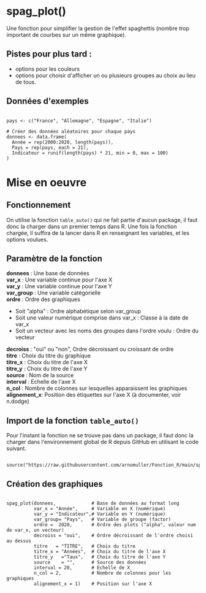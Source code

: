 # spag_plot()

Une fonction pour simplifier la gestion de l'effet spaghettis (nombre trop important de courbes sur un même graphique).


## Pistes pour plus tard :

- options pour les couleurs
- options pour choisir d'afficher un ou plusieurs groupes au choix au lieu de tous.


## Données d'exemples


```{r filename="Import des données d'exemples", warning=FALSE, message=FALSE}

pays <- c("France", "Allemagne", "Espagne", "Italie")

# Créer des données aléatoires pour chaque pays
donnees <- data.frame(
  Année = rep(2000:2020, length(pays)),
  Pays = rep(pays, each = 21),
  Indicateur = runif(length(pays) * 21, min = 0, max = 100)
)
```




# Mise en oeuvre
 
## Fonctionnement

On utilise la fonction `table_auto()` qui ne fait partie d'aucun package, il faut donc la charger dans un premier temps dans R. 
Une fois la fonction chargée, il suffira de la lancer dans R en renseignant les variables, et les options voulues.

## Paramètre de la fonction

**donnees**     : Une base de données                             
**var_x**       : Une variable continue pour l'axe X    
**var_y**       : Une variable continue pour l'axe Y   
**var_group**   : Une variable catégorielle         
**ordre**       : Ordre des graphiques    
- Soit "alpha" : Ordre alphabétique selon var_group                                
- Soit une valeur numérique comprise dans var_x : Classe à la date de var_x
- Soit un vecteur avec les noms des groupes dans l'ordre voulu : Ordre du vecteur

**decroiss**    : "oui" ou "non", Ordre décroissant ou croissant de ordre   
**titre**       : Choix du titre du graphique    
**titre_x**     : Choix du titre de l'axe X    
**titre_y**     : Choix du titre de l'axe Y   
**source**      : Nom de la source   
**interval**    : Echelle de l'axe X  
**n_col**       : Nombre de colonnes sur lesquelles apparaissent les graphiques   
**alignement_x**: Position des étiquettes sur l'axe X (à documenter, voir n.dodge) 



## Import de la fonction `table_auto()`

Pour l'instant la fonction ne se trouve pas dans un package, il faut donc la charger dans l'environnement global de R depuis GitHub en utilisant le code suivant.  

```{r filename="Import de la fonction depuis Github"}

source("https://raw.githubusercontent.com/arnomuller/Fonction_R/main/spag_plot/spag_plot.R")

```


## Création des graphiques


```{r filename="Activation de la fonction", warning=FALSE, message=FALSE}

spag_plot(donnees,             # Base de données au format long
          var_x = "Année",     # Variable en X (numérique)
          var_y = "Indicateur",# Variable en Y (numérique)
          var_group= "Pays",   # Variable de groupe (factor)
          ordre =  2020,       # Ordre des plots ("alpha", valeur num de var_x, un vecteur)
          decroiss = "oui",    # Ordre décroissant de l'ordre choisi au dessus
          titre   = "TITRE",   # Choix du titre
          titre_x = "Années",  # Choix du titre de l'axe X
          titre_y   ="Taux",   # Choix du titre de l'axe Y
          source    = "",      # Source des données
          interval = 20,       # Echelle de X
          n_col = 2,           # Nombre de colonnes pour les graphiques
		  alignement_x = 1)    # Position sur l'axe X
```
